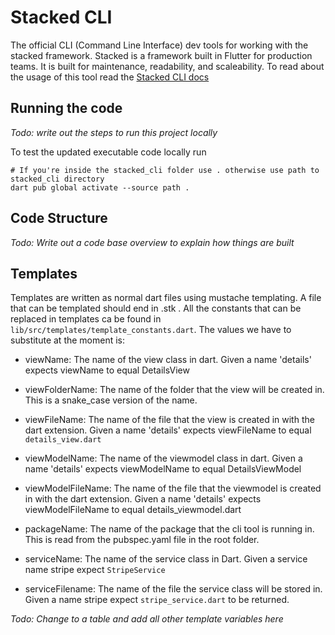 # Stacked CLI

The official CLI (Command Line Interface) dev tools for working with the stacked framework. Stacked is a framework built in Flutter for production teams. It is built for maintenance, readability, and scaleability. To read about the usage of this tool read the [Stacked CLI docs](https://stacked.filledstacks.com/docs/Ecosystem/stacked-cli/)

## Running the code

_Todo: write out the steps to run this project locally_

To test the updated executable code locally run 

```shell
# If you're inside the stacked_cli folder use . otherwise use path to stacked_cli directory
dart pub global activate --source path .
```

## Code Structure

_Todo: Write out a code base overview to explain how things are built_

## Templates

Templates are written as normal dart files using mustache templating. A file that can be templated should end in .stk . All the constants that can be replaced in templates ca be found in `lib/src/templates/template_constants.dart`. The values we have to substitute at the moment is:

- viewName: The name of the view class in dart. Given a name 'details' expects viewName to equal DetailsView

- viewFolderName: The name of the folder that the view will be created in. This is a snake_case version of the name.

- viewFileName: The name of the file that the view is created in with the dart extension. Given a name 'details' expects viewFileName to equal `details_view.dart`

- viewModelName: The name of the viewmodel class in dart. Given a name 'details' expects viewModelName to equal DetailsViewModel

- viewModelFileName: The name of the file that the viewmodel is created in with the dart extension. Given a name 'details' expects viewModelFileName to equal details_viewmodel.dart

- packageName: The name of the package that the cli tool is running in. This is read from the pubspec.yaml file in the root folder.

- serviceName: The name of the service class in Dart. Given a service name stripe expect `StripeService`

- serviceFilename: The name of the file the service class will be stored in. Given a name stripe expect `stripe_service.dart` to be returned.

_Todo: Change to a table and add all other template variables here_